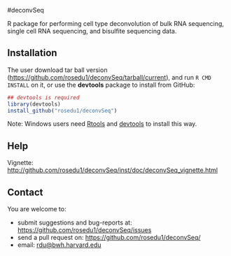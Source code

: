 #deconvSeq

R package for performing cell type deconvolution of bulk RNA sequencing, single cell RNA sequencing, and bisulfite sequencing data.

## Installation

The user download tar ball version (https://github.com/rosedu1/deconvSeq/tarball/current), and run `R CMD INSTALL` on it, or use the **devtools** package to install from GitHub:

```r
## devtools is required
library(devtools)
install_github("rosedu1/deconvSeq")
```

Note: Windows users need [Rtools](http://www.murdoch-sutherland.com/Rtools/) and [devtools](http://CRAN.R-project.org/package=devtools) to install this way.


## Help

Vignette: 
http://github.com/rosedu1/deconvSeq/inst/doc/deconvSeq_vignette.html
 
## Contact

You are welcome to:
* submit suggestions and bug-reports at: <https://github.com/rosedu1/deconvSeq/issues>
* send a pull request on: <https://github.com/rosedu1/deconvSeq/>
* email: <rdu@bwh.harvard.edu>

